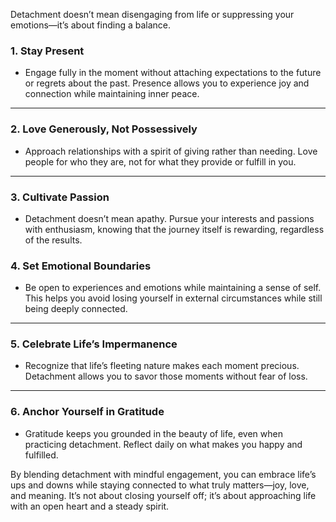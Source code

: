 Detachment doesn’t mean disengaging from life or suppressing your emotions—it’s about finding a balance.

### 1. **Stay Present**

- Engage fully in the moment without attaching expectations to the future or regrets about the past. Presence allows you to experience joy and connection while maintaining inner peace.

---

### **2. Love Generously, Not Possessively**

- Approach relationships with a spirit of giving rather than needing. Love people for who they are, not for what they provide or fulfill in you.

---

### **3. Cultivate Passion**

- Detachment doesn’t mean apathy. Pursue your interests and passions with enthusiasm, knowing that the journey itself is rewarding, regardless of the results.

### 4. **Set Emotional Boundaries**

- Be open to experiences and emotions while maintaining a sense of self. This helps you avoid losing yourself in external circumstances while still being deeply connected.

---

### **5. Celebrate Life’s Impermanence**

- Recognize that life’s fleeting nature makes each moment precious. Detachment allows you to savor those moments without fear of loss.

---

### **6. Anchor Yourself in Gratitude**

- Gratitude keeps you grounded in the beauty of life, even when practicing detachment. Reflect daily on what makes you happy and fulfilled.


By blending detachment with mindful engagement, you can embrace life’s ups and downs while staying connected to what truly matters—joy, love, and meaning. It’s not about closing yourself off; it’s about approaching life with an open heart and a steady spirit.